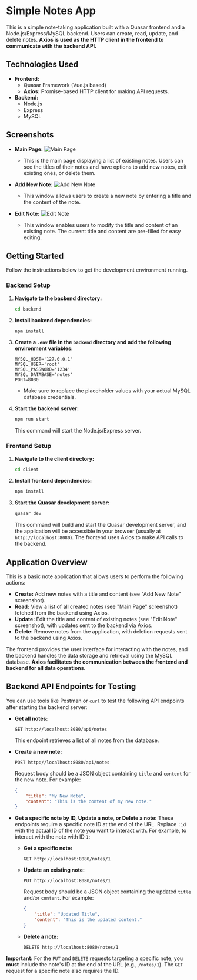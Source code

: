 # Simple Notes App

This is a simple note-taking application built with a Quasar frontend and a Node.js/Express/MySQL backend. Users can create, read, update, and delete notes. **Axios is used as the HTTP client in the frontend to communicate with the backend API.**

## Technologies Used

* **Frontend:**
    * Quasar Framework (Vue.js based)
    * **Axios:** Promise-based HTTP client for making API requests.
* **Backend:**
    * Node.js
    * Express
    * MySQL

## Screenshots

* **Main Page:**
    ![Main Page](https://github.com/user-attachments/assets/700c2e1a-549a-4d8e-b209-cef73f76c379)
    * This is the main page displaying a list of existing notes. Users can see the titles of their notes and have options to add new notes, edit existing ones, or delete them.

* **Add New Note:**
    ![Add New Note](https://github.com/user-attachments/assets/863b8088-55af-4af2-a970-c1c825c2636f)
    * This window allows users to create a new note by entering a title and the content of the note.

* **Edit Note:**
    ![Edit Note](https://github.com/user-attachments/assets/25187414-b474-4e89-a521-95cc95298c63)
    * This window enables users to modify the title and content of an existing note. The current title and content are pre-filled for easy editing.

## Getting Started

Follow the instructions below to get the development environment running.

### Backend Setup

1.  **Navigate to the backend directory:**

    ```bash
    cd backend
    ```

2.  **Install backend dependencies:**

    ```bash
    npm install
    ```

3.  **Create a `.env` file in the `backend` directory and add the following environment variables:**

    ```
    MYSQL_HOST='127.0.0.1'
    MYSQL_USER='root'
    MYSQL_PASSWORD='1234'
    MYSQL_DATABASE='notes'
    PORT=8080
    ```

    * Make sure to replace the placeholder values with your actual MySQL database credentials.

4.  **Start the backend server:**

    ```bash
    npm run start
    ```

    This command will start the Node.js/Express server.

### Frontend Setup

1.  **Navigate to the client directory:**

    ```bash
    cd client
    ```

2.  **Install frontend dependencies:**

    ```bash
    npm install
    ```

3.  **Start the Quasar development server:**

    ```bash
    quasar dev
    ```

    This command will build and start the Quasar development server, and the application will be accessible in your browser (usually at `http://localhost:8080`). The frontend uses Axios to make API calls to the backend.

## Application Overview

This is a basic note application that allows users to perform the following actions:

* **Create:** Add new notes with a title and content (see "Add New Note" screenshot).
* **Read:** View a list of all created notes (see "Main Page" screenshot) fetched from the backend using Axios.
* **Update:** Edit the title and content of existing notes (see "Edit Note" screenshot), with updates sent to the backend via Axios.
* **Delete:** Remove notes from the application, with deletion requests sent to the backend using Axios.

The frontend provides the user interface for interacting with the notes, and the backend handles the data storage and retrieval using the MySQL database. **Axios facilitates the communication between the frontend and backend for all data operations.**

## Backend API Endpoints for Testing

You can use tools like Postman or `curl` to test the following API endpoints after starting the backend server:

* **Get all notes:**
    ```
    GET http://localhost:8080/api/notes
    ```
    This endpoint retrieves a list of all notes from the database.

* **Create a new note:**
    ```
    POST http://localhost:8080/api/notes
    ```
    Request body should be a JSON object containing `title` and `content` for the new note. For example:
    ```json
    {
        "title": "My New Note",
        "content": "This is the content of my new note."
    }
    ```

* **Get a specific note by ID, Update a note, or Delete a note:**
    These endpoints require a specific note ID at the end of the URL. Replace `:id` with the actual ID of the note you want to interact with. For example, to interact with the note with ID `1`:

    * **Get a specific note:**
        ```
        GET http://localhost:8080/notes/1
        ```

    * **Update an existing note:**
        ```
        PUT http://localhost:8080/notes/1
        ```
        Request body should be a JSON object containing the updated `title` and/or `content`. For example:
        ```json
        {
            "title": "Updated Title",
            "content": "This is the updated content."
        }
        ```

    * **Delete a note:**
        ```
        DELETE http://localhost:8080/notes/1
        ```

**Important:** For the `PUT` and `DELETE` requests targeting a specific note, you **must** include the note's ID at the end of the URL (e.g., `/notes/1`). The `GET` request for a specific note also requires the ID.
